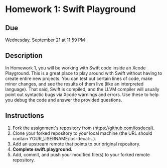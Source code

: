 # Homework 1: Swift Playground

## Due
Wednesday, September 21 at 11:59 PM

## Description
In Homework 1, you will be working with Swift code inside an Xcode Playground.
This is a great place to play around with Swift without having to create entire
new projects. You can test out certain lines of code, make minor changes, and see the results of
them live (like an interpreted language). That said, Swift is compiled, and the
LLVM compiler will usually point out syntactic bugs via Xcode warnings and
errors. Use these to help you debug the code and answer the provided questions.

## Instructions
1. Fork the assignment's repository from (https://github.com/iosdecal).
2. Clone your forked repository to your local machine (the URL should contain
        YOUR_USERNAME/ios-decal-..).
3. Add an upstream remote that points to our original repository.
4. **Complete swift.playground.**
5. Add, commit, and push your modified file(s) to your forked remote repository.
